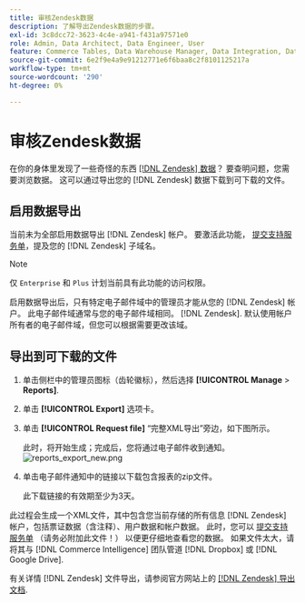 ```yaml
---
title: 审核Zendesk数据
description: 了解导出Zendesk数据的步骤。
exl-id: 3c8dcc72-3623-4c4e-a941-f431a97571e0
role: Admin, Data Architect, Data Engineer, User
feature: Commerce Tables, Data Warehouse Manager, Data Integration, Data Import/Export
source-git-commit: 6e2f9e4a9e91212771e6f6baa8c2f8101125217a
workflow-type: tm+mt
source-wordcount: '290'
ht-degree: 0%

---
```


# 审核Zendesk数据

在你的身体里发现了一些奇怪的东西 [[!DNL Zendesk] 数据](../integrations/exp-zendesk-data.md)？ 要查明问题，您需要浏览数据。 这可以通过导出您的 [!DNL Zendesk] 数据下载到可下载的文件。

## 启用数据导出

当前未为全部启用数据导出 [!DNL Zendesk] 帐户。 要激活此功能， [提交支持服务单](https://experienceleague.adobe.com/docs/commerce-knowledge-base/kb/troubleshooting/miscellaneous/mbi-service-policies.html)，提及您的 [!DNL Zendesk] 子域名。

>[!NOTE]
>
>仅 `Enterprise` 和 `Plus` 计划当前具有此功能的访问权限。

启用数据导出后，只有特定电子邮件域中的管理员才能从您的 [!DNL Zendesk] 帐户。 此电子邮件域通常与您的电子邮件域相同。 [!DNL Zendesk]. 默认使用帐户所有者的电子邮件域，但您可以根据需要更改该域。

## 导出到可下载的文件

1. 单击侧栏中的管理员图标（齿轮徽标），然后选择 **[!UICONTROL Manage** > **Reports]**.
1. 单击 **[!UICONTROL Export]** 选项卡。
1. 单击 **[!UICONTROL Request file]** “完整XML导出”旁边，如下图所示。

   此时，将开始生成；完成后，您将通过电子邮件收到通知。
   ![reports_export_new.png](../../../assets/reports_export_new.png)

1. 单击电子邮件通知中的链接以下载包含报表的zip文件。

   此下载链接的有效期至少为3天。

此过程会生成一个XML文件，其中包含您当前存储的所有信息 [!DNL Zendesk] 帐户，包括票证数据（含注释）、用户数据和帐户数据。 此时，您可以 [提交支持服务单](https://experienceleague.adobe.com/docs/commerce-knowledge-base/kb/troubleshooting/miscellaneous/mbi-service-policies.html) （请务必附加此文件！） 以便更仔细地查看您的数据。 如果文件太大，请将其与 [!DNL Commerce Intelligence] 团队管道 [!DNL Dropbox] 或 [!DNL Google Drive].

有关详情 [!DNL Zendesk] 文件导出，请参阅官方网站上的 [[!DNL Zendesk] 导出文档](https://support.zendesk.com/hc/en-us/articles/4408886165402-Exporting-data-to-a-JSON-CSV-or-XML-file).
